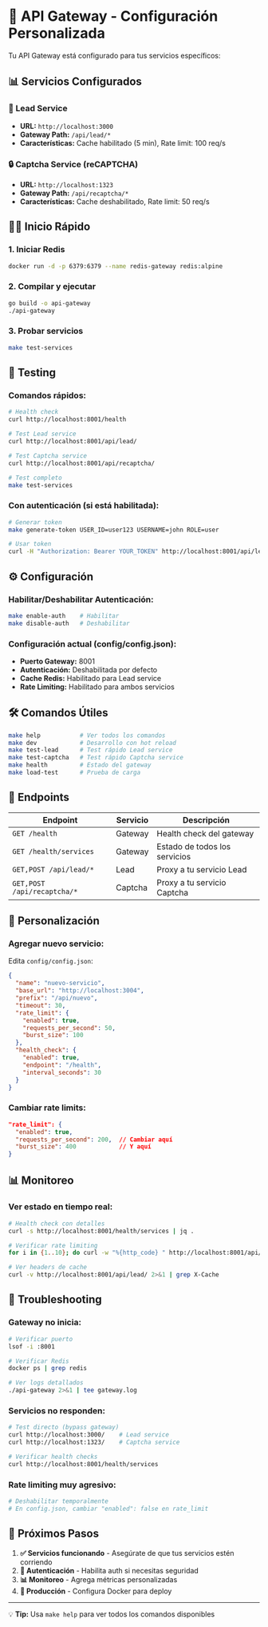 # 🚀 API Gateway - Configuración Personalizada

Tu API Gateway está configurado para tus servicios específicos:

## 📊 **Servicios Configurados**

### **🎯 Lead Service**
- **URL:** `http://localhost:3000`
- **Gateway Path:** `/api/lead/*`
- **Características:** Cache habilitado (5 min), Rate limit: 100 req/s

### **🔒 Captcha Service (reCAPTCHA)**  
- **URL:** `http://localhost:1323`
- **Gateway Path:** `/api/recaptcha/*`
- **Características:** Cache deshabilitado, Rate limit: 50 req/s

## 🏃‍♂️ **Inicio Rápido**

### **1. Iniciar Redis**
```bash
docker run -d -p 6379:6379 --name redis-gateway redis:alpine
```

### **2. Compilar y ejecutar**
```bash
go build -o api-gateway
./api-gateway
```

### **3. Probar servicios**
```bash
make test-services
```

## 🧪 **Testing**

### **Comandos rápidos:**
```bash
# Health check
curl http://localhost:8001/health

# Test Lead service
curl http://localhost:8001/api/lead/

# Test Captcha service  
curl http://localhost:8001/api/recaptcha/

# Test completo
make test-services
```

### **Con autenticación (si está habilitada):**
```bash
# Generar token
make generate-token USER_ID=user123 USERNAME=john ROLE=user

# Usar token
curl -H "Authorization: Bearer YOUR_TOKEN" http://localhost:8001/api/lead/
```

## ⚙️ **Configuración**

### **Habilitar/Deshabilitar Autenticación:**
```bash
make enable-auth    # Habilitar
make disable-auth   # Deshabilitar
```

### **Configuración actual (config/config.json):**
- **Puerto Gateway:** 8001
- **Autenticación:** Deshabilitada por defecto
- **Cache Redis:** Habilitado para Lead service
- **Rate Limiting:** Habilitado para ambos servicios

## 🛠️ **Comandos Útiles**

```bash
make help           # Ver todos los comandos
make dev            # Desarrollo con hot reload
make test-lead      # Test rápido Lead service
make test-captcha   # Test rápido Captcha service
make health         # Estado del gateway
make load-test      # Prueba de carga
```

## 📍 **Endpoints**

| Endpoint | Servicio | Descripción |
|----------|----------|-------------|
| `GET /health` | Gateway | Health check del gateway |
| `GET /health/services` | Gateway | Estado de todos los servicios |
| `GET,POST /api/lead/*` | Lead | Proxy a tu servicio Lead |
| `GET,POST /api/recaptcha/*` | Captcha | Proxy a tu servicio Captcha |

## 🔧 **Personalización**

### **Agregar nuevo servicio:**
Edita `config/config.json`:
```json
{
  "name": "nuevo-servicio",
  "base_url": "http://localhost:3004",
  "prefix": "/api/nuevo",
  "timeout": 30,
  "rate_limit": {
    "enabled": true,
    "requests_per_second": 50,
    "burst_size": 100
  },
  "health_check": {
    "enabled": true,
    "endpoint": "/health",
    "interval_seconds": 30
  }
}
```

### **Cambiar rate limits:**
```json
"rate_limit": {
  "enabled": true,
  "requests_per_second": 200,  // Cambiar aquí
  "burst_size": 400            // Y aquí
}
```

## 📊 **Monitoreo**

### **Ver estado en tiempo real:**
```bash
# Health check con detalles
curl -s http://localhost:8001/health/services | jq .

# Verificar rate limiting
for i in {1..10}; do curl -w "%{http_code} " http://localhost:8001/api/lead/; done

# Ver headers de cache
curl -v http://localhost:8001/api/lead/ 2>&1 | grep X-Cache
```

## 🚨 **Troubleshooting**

### **Gateway no inicia:**
```bash
# Verificar puerto
lsof -i :8001

# Verificar Redis
docker ps | grep redis

# Ver logs detallados
./api-gateway 2>&1 | tee gateway.log
```

### **Servicios no responden:**
```bash
# Test directo (bypass gateway)
curl http://localhost:3000/    # Lead service
curl http://localhost:1323/    # Captcha service

# Verificar health checks
curl http://localhost:8001/health/services
```

### **Rate limiting muy agresivo:**
```bash
# Deshabilitar temporalmente
# En config.json, cambiar "enabled": false en rate_limit
```

## 🎯 **Próximos Pasos**

1. **✅ Servicios funcionando** - Asegúrate de que tus servicios estén corriendo
2. **🔐 Autenticación** - Habilita auth si necesitas seguridad
3. **📊 Monitoreo** - Agrega métricas personalizadas
4. **🚀 Producción** - Configura Docker para deploy

---

💡 **Tip:** Usa `make help` para ver todos los comandos disponibles
